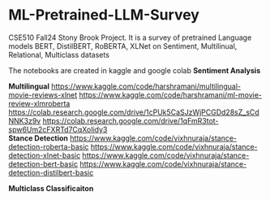 # ML-Pretrained-LLM-Survey
CSE510 Fall24 Stony Brook Project. It is a survey of pretrained Language models BERT, DistilBERT, RoBERTA, XLNet on Sentiment, Multilinual, Relational, Multiclass datasets

The notebooks are created in kaggle and google colab
**Sentiment Analysis** 

**Multilingual**
https://www.kaggle.com/code/harshramani/multilingual-movie-reviews-xlnet
https://www.kaggle.com/code/harshramani/ml-movie-review-xlmroberta
https://colab.research.google.com/drive/1cPUk5CaSJzWjPCGDd28sZ_sCdNNK3z9v
https://colab.research.google.com/drive/1qFmR3tot-spw6Um2cFXRTd7CqXoIidy3 <br/>
**Stance Detection**
https://www.kaggle.com/code/vixhnuraja/stance-detection-roberta-basic
https://www.kaggle.com/code/vixhnuraja/stance-detection-xlnet-basic
https://www.kaggle.com/code/vixhnuraja/stance-detection-bert-basic
https://www.kaggle.com/code/vixhnuraja/stance-detection-distilbert-basic

**Multiclass Classificaiton**
